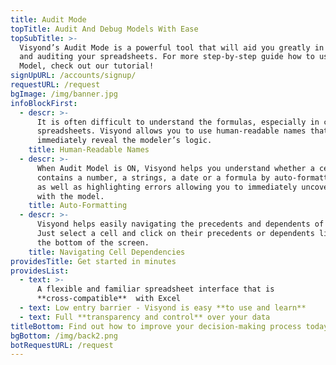 ```yaml
---
title: Audit Mode
topTitle: Audit And Debug Models With Ease
topSubTitle: >-
  Visyond’s Audit Mode is a powerful tool that will aid you greatly in debugging
  and auditing your spreadsheets. For more step-by-step guide how to use Audit
  Model, check out our tutorial!
signUpURL: /accounts/signup/
requestURL: /request
bgImage: /img/banner.jpg
infoBlockFirst:
  - descr: >-
      It is often difficult to understand the formulas, especially in complex
      spreadsheets. Visyond allows you to use human-readable names that
      immediately reveal the modeler’s logic.
    title: Human-Readable Names
  - descr: >-
      When Audit Model is ON, Visyond helps you understand whether a cell
      contains a number, a strings, a date or a formula by auto-formatting them
      as well as highlighting errors allowing you to immediately uncover issues
      with the model.
    title: Auto-Formatting
  - descr: >-
      Visyond helps easily navigating the precedents and dependents of a cell.
      Just select a cell and click on their precedents or dependents listed at
      the bottom of the screen.
    title: Navigating Cell Dependencies
providesTitle: Get started in minutes
providesList:
  - text: >-
      A flexible and familiar spreadsheet interface that is
      **cross-compatible**  with Excel
  - text: Low entry barrier - Visyond is easy **to use and learn**
  - text: Full **transparency and control** over your data
titleBottom: Find out how to improve your decision-making process today
bgBottom: /img/back2.png
botRequestURL: /request
---
```


